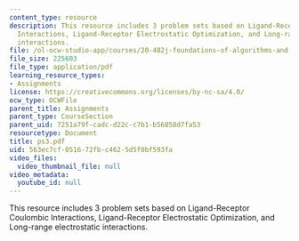 ```yaml
---
content_type: resource
description: This resource includes 3 problem sets based on Ligand-Receptor Coulombic
  Interactions, Ligand-Receptor Electrostatic Optimization, and Long-range electrostatic
  interactions.
file: /ol-ocw-studio-app/courses/20-482j-foundations-of-algorithms-and-computational-techniques-in-systems-biology-spring-2006/563ec7cf051672fbc4625d5f0bf593fa_ps3.pdf
file_size: 225603
file_type: application/pdf
learning_resource_types:
- Assignments
license: https://creativecommons.org/licenses/by-nc-sa/4.0/
ocw_type: OCWFile
parent_title: Assignments
parent_type: CourseSection
parent_uid: 7251a79f-cadc-d22c-c7b1-b56858d7fa53
resourcetype: Document
title: ps3.pdf
uid: 563ec7cf-0516-72fb-c462-5d5f0bf593fa
video_files:
  video_thumbnail_file: null
video_metadata:
  youtube_id: null
---
```

This resource includes 3 problem sets based on Ligand-Receptor Coulombic Interactions, Ligand-Receptor Electrostatic Optimization, and Long-range electrostatic interactions.